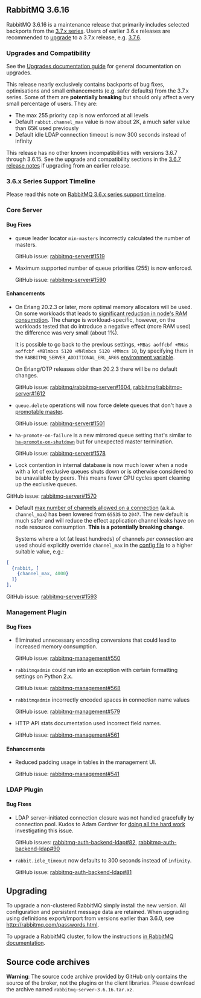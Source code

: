 ## RabbitMQ 3.6.16

RabbitMQ 3.6.16 is a maintenance release that primarily includes selected backports from
the [3.7.x series](https://www.rabbitmq.com/changelog.html). Users of earlier 3.6.x releases
are recommended to [upgrade](https://www.rabbitmq.com/upgrade.html) to a 3.7.x release, e.g. [3.7.6](https://github.com/rabbitmq/rabbitmq-server/releases).

### Upgrades and Compatibility

See the [Upgrades documentation guide](https://www.rabbitmq.com/upgrade.html) for general
documentation on upgrades.

This release nearly exclusively contains backports of bug fixes, optimisations and small enhancements
(e.g. safer defaults) from the 3.7.x series. Some of them are **potentially breaking** but
should only affect a very small percentage of users. They are:

 * The max 255 priority cap is now enforced at all levels
 * Default `rabbit.channel_max` value is now about 2K, a much safer value than 65K used previously
 * Default idle LDAP connection timeout is now 300 seconds instead of infinity

This release has no other known incompatibilities with versions 3.6.7 through
3.6.15. See the upgrade and compatibility sections in the [3.6.7 release
notes](https://github.com/rabbitmq/rabbitmq-server/releases/tag/rabbitmq_v3_6_7)
if upgrading from an earlier release.

### 3.6.x Series Support Timeline

Please read this note on [RabbitMQ 3.6.x series support
timeline](https://groups.google.com/forum/#!msg/rabbitmq-users/kXkI-f3pgEw/UFowJIK4BQAJ).


### Core Server

#### Bug Fixes

* queue leader locator `min-masters` incorrectly calculated the number of masters.

  GitHub issue: [rabbitmq-server#1519](https://github.com/rabbitmq/rabbitmq-server/issues/1519)

* Maximum supported number of queue priorities (255) is now enforced.

  GitHub issue: [rabbitmq-server#1590](https://github.com/rabbitmq/rabbitmq-server/issues/1590)

#### Enhancements

 * On Erlang 20.2.3 or later, more optimal memory allocators will be used. On some workloads that leads
   to [significant reduction in node's RAM consumption](https://groups.google.com/d/msg/rabbitmq-users/LSYaac9frYw/LNZDZUlrBAAJ). The change is workload-specific, however, on the workloads
   tested that do introduce a negative effect (more RAM used) the difference was very small (about 1%).


   It is possible to go back to the previous settings, `+MBas aoffcbf +MHas aoffcbf +MBlmbcs 5120 +MHlmbcs 5120 +MMmcs 10`,
   by specifying them in the `RABBITMQ_SERVER_ADDITIONAL_ERL_ARGS` [environment variable](https://www.rabbitmq.com/configure.html#customise-environment).

   On Erlang/OTP releases older than 20.2.3 there will be no default changes.

   GitHub issue: [rabbitmq/rabbitmq-server#1604](https://github.com/rabbitmq/rabbitmq-server/pull/1604), [rabbitmq/rabbitmq-server#1612](https://github.com/rabbitmq/rabbitmq-server/pull/1612)

 * `queue.delete` operations will now force delete queues that don't have a [promotable
   master](https://www.rabbitmq.com/ha.html#unsynchronised-mirrors).

   GitHub issue: [rabbitmq-server#1501](https://github.com/rabbitmq/rabbitmq-server/issues/1501)

 * `ha-promote-on-failure` is a new mirrored queue setting that's similar to [`ha-promote-on-shutdown`](https://www.rabbitmq.com/ha.html#unsynchronised-mirrors)
   but for unexpected master termination.

   GitHub issue: [rabbitmq-server#1578](https://github.com/rabbitmq/rabbitmq-server/pull/1578)
  * Lock contention in internal database is now much lower when a node with a lot of exclusive queues
   shuts down or is otherwise considered to be unavailable by peers. This means fewer CPU cycles
   spent cleaning up the exclusive queues.

   GitHub issue: [rabbitmq-server#1570](https://github.com/rabbitmq/rabbitmq-server/pull/1570)

 * Default [max number of channels allowed on a connection](https://www.rabbitmq.com/networking.html#tuning-for-large-number-of-connections-channel-max) (a.k.a. `channel_max`) has been lowered from `65535` to `2047`.
   The new default is much safer and will reduce the effect application channel leaks have on node resource consumption. **This is a potentially breaking change**.

   Systems where a lot (at least hundreds) of channels *per connection* are used should explicitly override `channel_max` in the [config file](https://www.rabbitmq.com/configure.html) to a higher suitable value, e.g.:

``` erlang
[
  {rabbit, [
    {channel_max, 4000}
  ]}
].
```

   GitHub issue: [rabbitmq-server#1593](https://github.com/rabbitmq/rabbitmq-server/issues/1593)


### Management Plugin

#### Bug Fixes

 * Eliminated unnecessary encoding conversions that could lead to increased memory consumption.

   GitHub issue: [rabbitmq-management#550](https://github.com/rabbitmq/rabbitmq-management/pull/550)

 * `rabbitmqadmin` could run into an exception with certain formatting settings on Python 2.x.

   GitHub issue: [rabbitmq-management#568](https://github.com/rabbitmq/rabbitmq-management/issues/568)

 * `rabbitmqadmin` incorrectly encoded spaces in connection name values

   GitHub issue: [rabbitmq-management#579](https://github.com/rabbitmq/rabbitmq-management/pull/579)

 * HTTP API stats documentation used incorrect field names.

   GitHub issue: [rabbitmq-management#561](https://github.com/rabbitmq/rabbitmq-management/pull/561)

#### Enhancements

 * Reduced padding usage in tables in the management UI.

   GitHub issue: [rabbitmq-management#541](https://github.com/rabbitmq/rabbitmq-management/pull/541)


### LDAP Plugin

#### Bug Fixes

 * LDAP server-initiated connection closure was not handled gracefully by connection pool.
   Kudos to Adam Gardner for [doing all the hard work](https://groups.google.com/forum/#!topic/rabbitmq-users/4Gva3h-yJzM) investigating this issue.

   GitHub issues: [rabbitmq-auth-backend-ldap#82](https://github.com/rabbitmq/rabbitmq-auth-backend-ldap/issues/82), [rabbitmq-auth-backend-ldap#90](https://github.com/rabbitmq/rabbitmq-auth-backend-ldap/issues/90)

 * `rabbit.idle_timeout` now defaults to 300 seconds instead of `infinity`.

   GitHub issue: [rabbitmq-auth-backend-ldap#81](https://github.com/rabbitmq/rabbitmq-auth-backend-ldap/issues/81)


## Upgrading

To upgrade a non-clustered RabbitMQ simply install the new version. All
configuration and persistent message data are retained. When upgrading
using definitions export/import from versions earlier than 3.6.0, see
http://rabbitmq.com/passwords.html.

To upgrade a RabbitMQ cluster, follow the instructions [in RabbitMQ
documentation](https://www.rabbitmq.com/clustering.html#upgrading).

## Source code archives

**Warning**: The source code archive provided by GitHub only contains
the source of the broker, not the plugins or the client libraries.
Please download the archive named `rabbitmq-server-3.6.16.tar.xz`.
